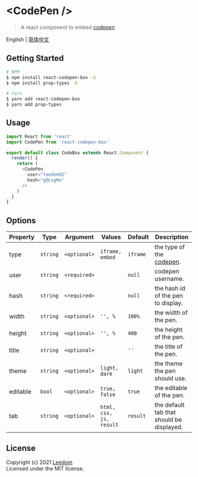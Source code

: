 # &lt;CodePen /&gt;

> A react component to embed [codepen](http://codepen.io)

English | [简体中文](./README.zh-CN.md)

## Getting Started

```bash
# NPM
$ npm install react-codepen-box -S
$ npm install prop-types -S

# Yarn
$ yarn add react-codepen-box
$ yarn add prop-types
```

## Usage

```js
import React from 'react'
import CodePen from 'react-codepen-box'

export default class CodeBox extends React.Component {
  render() {
    return (
      <CodePen
        user="leedom92"
        hash="gOLvgRe"
      />
    )
  }
}
```

## Options

Property | Type     | Argument     | Values                   | Default   | Description
---------|----------|--------------|--------------------------|-----------|------------
type     | `string` | `<optional>` | `iframe, embed`          | `iframe`  | the type of the [codepen](http://codepen.io).
user     | `string` | `<required>` |                          | `null`    | codepen username.
hash     | `string` | `<required>` |                          | `null`    | the hash id of the pen to display.
width    | `string` | `<optional>` | `'', %`                  | `100%`    | the width of the pen.
height   | `string` | `<optional>` | `'', %`                  | `400`     | the height of the pen.
title    | `string` | `<optional>` |                          | `''`      | the title of the pen.
theme    | `string` | `<optional>` |  `light, dark`           | `light`   | the theme the pen should use.
editable | `bool`   | `<optional>` | `true, false`            | `true`    | the editable of the pen.
tab      | `string` | `<optional>` | `html, css, js, result`  | `result`  | the default tab that should be displayed.

## License
Copyright (c) 2021 [Leedom](https://github.com/leedom92)  
Licensed under the MIT license.
